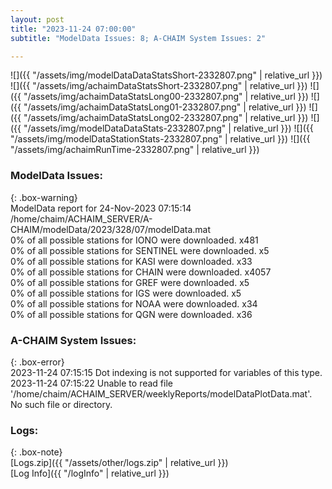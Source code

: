 ```yaml
---
layout: post
title: "2023-11-24 07:00:00"
subtitle: "ModelData Issues: 8; A-CHAIM System Issues: 2"

---
```


![]({{ "/assets/img/modelDataDataStatsShort-2332807.png" | relative_url }})
![]({{ "/assets/img/achaimDataStatsShort-2332807.png" | relative_url }})
![]({{ "/assets/img/achaimDataStatsLong00-2332807.png" | relative_url }})
![]({{ "/assets/img/achaimDataStatsLong01-2332807.png" | relative_url }})
![]({{ "/assets/img/achaimDataStatsLong02-2332807.png" | relative_url }})
![]({{ "/assets/img/modelDataDataStats-2332807.png" | relative_url }})
![]({{ "/assets/img/modelDataStationStats-2332807.png" | relative_url }})
![]({{ "/assets/img/achaimRunTime-2332807.png" | relative_url }})


### ModelData Issues:  
  
{: .box-warning}  
 ModelData report for 24-Nov-2023 07:15:14   
 /home/chaim/ACHAIM_SERVER/A-CHAIM/modelData/2023/328/07/modelData.mat   
 0% of all possible stations for IONO were downloaded. x481   
 0% of all possible stations for SENTINEL were downloaded. x5   
 0% of all possible stations for KASI were downloaded. x33   
 0% of all possible stations for CHAIN were downloaded. x4057   
 0% of all possible stations for GREF were downloaded. x5   
 0% of all possible stations for IGS were downloaded. x5   
 0% of all possible stations for NOAA were downloaded. x34   
 0% of all possible stations for QGN were downloaded. x36   
  
### A-CHAIM System Issues:  
  
{: .box-error}  
2023-11-24 07:15:15 Dot indexing is not supported for variables of this type.  
2023-11-24 07:15:22 Unable to read file '/home/chaim/ACHAIM_SERVER/weeklyReports/modelDataPlotData.mat'. No such file or directory.  

### Logs:  
  
{: .box-note}  
[Logs.zip]({{ "/assets/other/logs.zip" | relative_url }})  
[Log Info]({{ "/logInfo" | relative_url }})  
